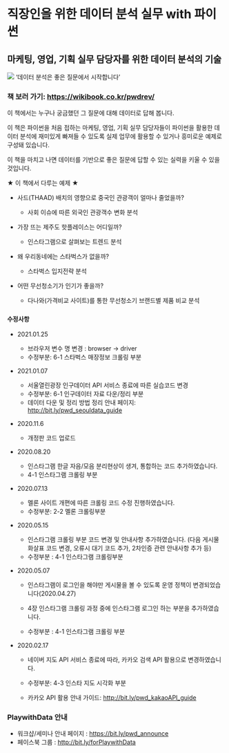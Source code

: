 # 직장인을 위한 데이터 분석 실무 with 파이썬
## 마케팅, 영업, 기획 실무 담당자를 위한 데이터 분석의 기술 

<img src = 'https://wikibook.co.kr/images/cover/s/9791158392284.jpg'>
‘데이터 분석은 좋은 질문에서 시작합니다’

### 책 보러 가기: https://wikibook.co.kr/pwdrev/

이 책에서는 누구나 궁금했던 그 질문에 대해 데이터로 답해 봅니다. 


이 책은 파이썬을 처음 접하는 마케팅, 영업, 기획 실무 담당자들이 파이썬을 활용한 데이터 분석에 재미있게 빠져들 수 있도록 실제 업무에 활용할 수 있거나 흥미로운 예제로 구성돼 있습니다. 


이 책을 마치고 나면 데이터를 기반으로 좋은 질문에 답할 수 있는 실력을 키울 수 있을 것입니다.

★ 이 책에서 다루는 예제 ★

* 사드(THAAD) 배치의 영향으로 중국인 관광객이 얼마나 줄었을까?
	* 사회 이슈에 따른 외국인 관광객수 변화 분석

* 가장 뜨는 제주도 핫플레이스는 어디일까?
	* 인스타그램으로 살펴보는 트렌드 분석

* 왜 우리동네에는 스타벅스가 없을까?
	* 스타벅스 입지전략 분석

* 어떤 무선청소기가 인기가 좋을까?
	* 다나와(가격비교 사이트)를 통한 무선청소기 브랜드별 제품 비교 분석




### `수정사항`

- 2021.01.25
    - 브라우저 변수 명 변경 : browser  →   driver
    - 수정부분: 6-1 스타벅스 매장정보 크롤링 부분

- 2021.01.07
    - 서울열린광장 인구데이터 API 서비스 종료에 따른 실습코드 변경
    - 수정부분: 6-1 인구데이터 자료 다운/정리 부분
    - 데이터 다운 및 정리 방법 정리 안내 페이지: http://bit.ly/pwd_seouldata_guide


- 2020.11.6
    - 개정판 코드 업로드

- 2020.08.20
    - 인스타그램 한글 자음/모음 분리현상이 생겨, 통합하는 코드 추가하였습니다. 
    - 4-1 인스타그램 크롤링 부분


- 2020.07.13
    - 멜론 사이트 개편에 따른 크롤링 코드 수정 진행하였습니다.   
    - 수정부분: 2-2 멜론 크롤링부분  



- 2020.05.15
    - 인스타그램 크롤링 부분 코드 변경 및 안내사항 추가하였습니다. (다음 게시물 화살표 코드 변경, 오류시 대기 코드 추가, 2차인증 관련 안내사항 추가 등)
    - 수정부분 : 4-1 인스타그램 크롤링부분



- 2020.05.07
    - 인스타그램이 로그인을 해야만 게시물을 볼 수 있도록 운영 정책이 변경되었습니다(2020.04.27)
    
    - 4장 인스타그램 크롤링 과정 중에 인스타그램 로그인 하는 부분을 추가하였습니다. 
    
    - 수정부분 : 4-1 인스타그램 크롤링 부분


- 2020.02.17 
    
    - 네이버 지도 API 서비스 종료에 따라, 카카오 검색 API 활용으로 변경하였습니다. 
    
    - 수정부분: 4-3 인스타 지도 시각화 부분
    
    - 카카오 API 활용 안내 가이드: http://bit.ly/pwd_kakaoAPI_guide
    
    


### PlaywithData 안내 ### 

- 워크샵/세미나 안내 페이지 : https://bit.ly/pwd_announce
- 페이스북 그룹 : http://bit.ly/forPlaywithData
